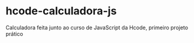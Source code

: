# hcode-calculadora-js
Calculadora feita junto ao curso de JavaScript da Hcode, primeiro projeto prático
